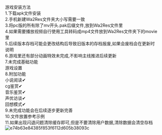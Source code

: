 游戏安装方法  
1.下载apk文件安装  
2.手机新建Wa2Res文件夹大小写需要一致  
3.将pc版的所有除了mv开头.pak后缀文件,放到Wa2Res文件里  
4.如果需要播放视频自行使用工具转码成mp4文件放到Wa2Res文件夹下的movie里  
5.后续版本存档可能会更改结构后导致旧版本的存档报废,如果会废档会在更新时说明  
6.游戏里还有部分动画特效未完成,不影响主线推进后续更新  
7.未完成基础功能  
  游戏设置  
8.附加功能  
  小说阅读✔  
  cg鉴赏✔  
  音乐鉴赏✔  
  声优访谈✔  
  回想模式✔  
9.未完成功能会在后续逐步更新完善  
10.文件放置参考示例  
11.如果出现闪退问题清除缓存即可,但是不要清除用户数据,清除数据会清空存档  
![e74b63e84385f853f6112d605b38093c](https://github.com/user-attachments/assets/303a7d6e-99e1-4683-bed9-671d271e08be)

